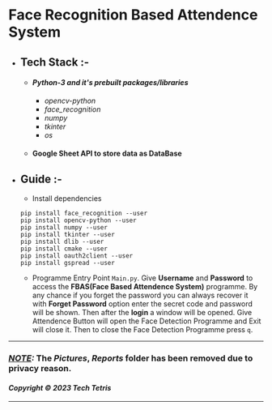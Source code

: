 # Face Recognition Based Attendence System 

- ## Tech Stack :-
    - #### ***Python-3 and it's prebuilt packages/libraries***
        - *opencv-python*
        - *face_recognition*
        - *numpy*
        - *tkinter*
        - *os*
    - #### ****Google Sheet API to store data as DataBase****
- ## Guide :-
  - Install dependencies
  ```
  pip install face_recognition --user
  pip install opencv-python --user
  pip install numpy --user
  pip install tkinter --user
  pip install dlib --user
  pip install cmake --user
  pip install oauth2client --user
  pip install gspread --user
  ```
  - Programme Entry Point ```Main.py```.
    Give **Username** and **Password** to access the **FBAS(Face Based Attendence System)** programme.
    By any chance if you forget the password you can always recover it with **Forget Password**
    option enter the secret code and password will be shown. Then after the **login** a window will be opened.
    Give Attendence Button will open the Face Detection Programme and Exit will close it.
    Then to close the Face Detection Programme press `q`.
---
### ***<u>NOTE</u>:*** The *Pictures*, *Reports* folder has been removed due to privacy reason.

#### *Copyright © 2023 Tech Tetris*
---
